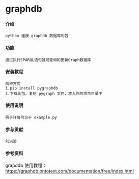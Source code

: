 # graphdb

#### 介绍
    python 连接 graphdb 数据库的包

#### 功能
    通过执行SPARQL语句就可查询和更新Graph数据库


#### 安装教程

    两种方式
    1.pip install pygraphdb
    2.下载此包，复制 pygraph 文件，放入你的项目目录下


#### 使用说明

    例子详情可见于 example.py

#### 参与贡献
    刘洪波



#### 参考资料

grapddb 使用教程： 
https://graphdb.ontotext.com/documentation/free/index.html
